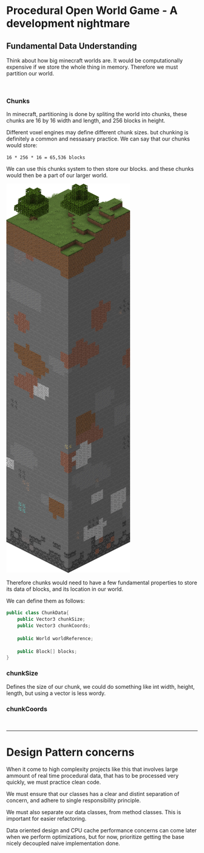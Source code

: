 # Procedural Open World Game - A development nightmare


## Fundamental Data Understanding
Think about how big minecraft worlds are. It would be computationally expensive if we store the whole thing in memory. Therefore we must partition our world. 

<br>

### Chunks

In minecraft, partitioning is done by spliting the world into chunks, these chunks are 16 by 16 width and length, and 256 blocks in height. 

Different voxel engines may define different chunk sizes. but chunking is definitely a common and nessasary practice. We can say that our chunks would store:

`16 * 256 * 16 = 65,536 blocks`

We can use this chunks system to then store our blocks. and these chunks would then be a part of our larger world. 


![](attachments/minecraftChunk.png)

Therefore chunks would need to have a few fundamental properties to store its data of blocks, and its location in our world. 

We can define them as follows:
```cs
public class ChunkData{
	public Vector3 chunkSize;
	public Vector3 chunkCoords;
	
	public World worldReference;
	
	public Block[] blocks;
}
```


### chunkSize
Defines the size of our chunk, we could do something like int width, height, length, but using a vector is less wordy.

### chunkCoords

<br>

---
# Design Pattern concerns
When it come to high complexity projects like this that involves large ammount of real time procedural data, that has to be processed very quickly, we must practice clean code.

We must ensure that our classes has a clear and distint separation of concern, and adhere to single responsibility principle. 

We must also separate our data classes, from method classes. This is important for easier refactoring. 

Data oriented design and CPU cache performance concerns can come later when we perform optimizations, but for now, prioritize getting the base nicely decoupled naive implementation done.







